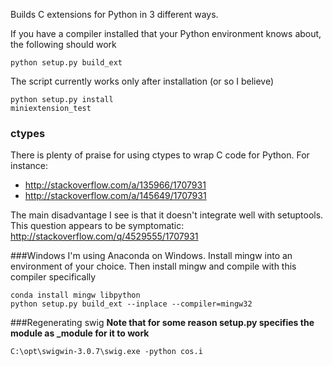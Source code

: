 Builds C extensions for Python in 3 different ways.

If you have a compiler installed that your Python environment knows about, the following should work
```
python setup.py build_ext
```

The script currently works only after installation (or so I believe)
```
python setup.py install
miniextension_test
```

### ctypes
There is plenty of praise for using ctypes to wrap C code for Python.
For instance:

* http://stackoverflow.com/a/135966/1707931
* http://stackoverflow.com/a/145649/1707931

The main disadvantage I see is that it doesn't integrate well with setuptools.
This question appears to be symptomatic: http://stackoverflow.com/q/4529555/1707931


###Windows
I'm using Anaconda on Windows. Install mingw into an environment of your choice.
Then install mingw and compile with this compiler specifically
```
conda install mingw libpython
python setup.py build_ext --inplace --compiler=mingw32
```


###Regenerating swig
**Note that for some reason setup.py specifies the module as _module for it to work**
```
C:\opt\swigwin-3.0.7\swig.exe -python cos.i
```
